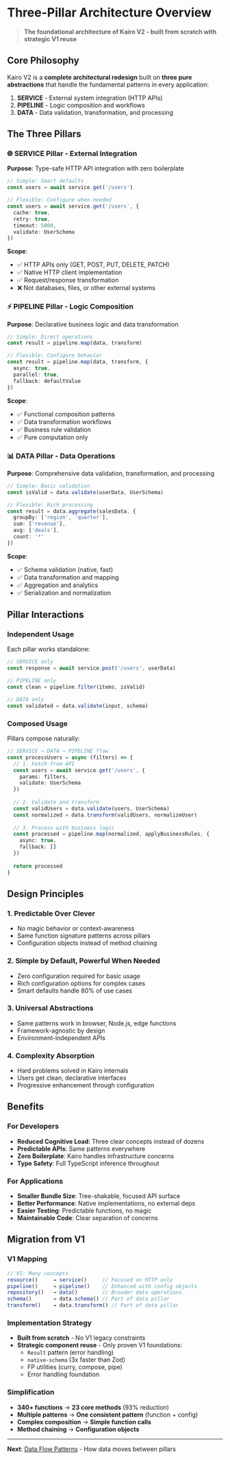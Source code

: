 # Three-Pillar Architecture Overview

> **The foundational architecture of Kairo V2 - built from scratch with strategic V1 reuse**

## Core Philosophy

Kairo V2 is a **complete architectural redesign** built on **three pure abstractions** that handle the fundamental patterns in every application:

1. **SERVICE** - External system integration (HTTP APIs)
2. **PIPELINE** - Logic composition and workflows  
3. **DATA** - Data validation, transformation, and processing

## The Three Pillars

### 🌐 SERVICE Pillar - External Integration
**Purpose**: Type-safe HTTP API integration with zero boilerplate

```typescript
// Simple: Smart defaults
const users = await service.get('/users')

// Flexible: Configure when needed
const users = await service.get('/users', {
  cache: true,
  retry: true,
  timeout: 5000,
  validate: UserSchema
})
```

**Scope**: 
- ✅ HTTP APIs only (GET, POST, PUT, DELETE, PATCH)
- ✅ Native HTTP client implementation
- ✅ Request/response transformation
- ❌ Not databases, files, or other external systems

### ⚡ PIPELINE Pillar - Logic Composition
**Purpose**: Declarative business logic and data transformation

```typescript
// Simple: Direct operations
const result = pipeline.map(data, transform)

// Flexible: Configure behavior
const result = pipeline.map(data, transform, {
  async: true,
  parallel: true,
  fallback: defaultValue
})
```

**Scope**:
- ✅ Functional composition patterns
- ✅ Data transformation workflows
- ✅ Business rule validation
- ✅ Pure computation only

### 📊 DATA Pillar - Data Operations
**Purpose**: Comprehensive data validation, transformation, and processing

```typescript
// Simple: Basic validation
const isValid = data.validate(userData, UserSchema)

// Flexible: Rich processing
const result = data.aggregate(salesData, {
  groupBy: ['region', 'quarter'],
  sum: ['revenue'],
  avg: ['deals'],
  count: '*'
})
```

**Scope**:
- ✅ Schema validation (native, fast)
- ✅ Data transformation and mapping
- ✅ Aggregation and analytics
- ✅ Serialization and normalization

## Pillar Interactions

### **Independent Usage**
Each pillar works standalone:
```typescript
// SERVICE only
const response = await service.post('/users', userData)

// PIPELINE only  
const clean = pipeline.filter(items, isValid)

// DATA only
const validated = data.validate(input, schema)
```

### **Composed Usage**
Pillars compose naturally:
```typescript
// SERVICE → DATA → PIPELINE flow
const processUsers = async (filters) => {
  // 1. Fetch from API
  const users = await service.get('/users', { 
    params: filters,
    validate: UserSchema 
  })
  
  // 2. Validate and transform
  const validUsers = data.validate(users, UserSchema)
  const normalized = data.transform(validUsers, normalizeUser)
  
  // 3. Process with business logic
  const processed = pipeline.map(normalized, applyBusinessRules, {
    async: true,
    fallback: []
  })
  
  return processed
}
```

## Design Principles

### **1. Predictable Over Clever**
- No magic behavior or context-awareness
- Same function signature patterns across pillars
- Configuration objects instead of method chaining

### **2. Simple by Default, Powerful When Needed**
- Zero configuration required for basic usage
- Rich configuration options for complex cases
- Smart defaults handle 80% of use cases

### **3. Universal Abstractions**
- Same patterns work in browser, Node.js, edge functions
- Framework-agnostic by design
- Environment-independent APIs

### **4. Complexity Absorption**
- Hard problems solved in Kairo internals
- Users get clean, declarative interfaces
- Progressive enhancement through configuration

## Benefits

### **For Developers**
- **Reduced Cognitive Load**: Three clear concepts instead of dozens
- **Predictable APIs**: Same patterns everywhere
- **Zero Boilerplate**: Kairo handles infrastructure concerns
- **Type Safety**: Full TypeScript inference throughout

### **For Applications**
- **Smaller Bundle Size**: Tree-shakable, focused API surface
- **Better Performance**: Native implementations, no external deps
- **Easier Testing**: Predictable functions, no magic
- **Maintainable Code**: Clear separation of concerns

## Migration from V1

### **V1 Mapping**
```typescript
// V1: Many concepts
resource()     → service()     // Focused on HTTP only
pipeline()     → pipeline()    // Enhanced with config objects
repository()   → data()        // Broader data operations
schema()       → data.schema() // Part of data pillar
transform()    → data.transform() // Part of data pillar
```

### **Implementation Strategy**
- **Built from scratch** - No V1 legacy constraints
- **Strategic component reuse** - Only proven V1 foundations:
  - `Result` pattern (error handling)
  - `native-schema` (3x faster than Zod)
  - FP utilities (curry, compose, pipe)
  - Error handling foundation

### **Simplification**
- **340+ functions** → **23 core methods** (93% reduction)
- **Multiple patterns** → **One consistent pattern** (function + config)
- **Complex composition** → **Simple function calls**
- **Method chaining** → **Configuration objects**

---

**Next**: [Data Flow Patterns](./data-flow-patterns.md) - How data moves between pillars